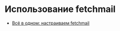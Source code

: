 Использование fetchmail
=======================

* [Всё в одном: настраиваем fetchmail](https://www.ylsoftware.com/news/419)
